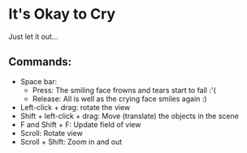 # It's Okay to Cry
Just let it out...

## Commands:
- Space bar: 
  - Press: The smiling face frowns and tears start to fall :'(
  - Release: All is well as the crying face smiles again :)
- Left-click + drag: rotate the view
- Shift + left-click + drag: Move (translate) the objects in the scene
- F and Shift + F: Update field of view
- Scroll: Rotate view
- Scroll + Shift: Zoom in and out
